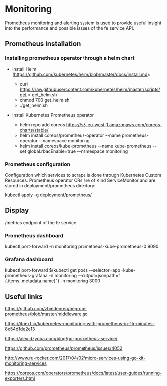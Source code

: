# Monitoring

Prometheus monitoring and alerting system is used to provide useful insight into the
performance and possible issues of the fe service API.

## Prometheus installation

### Installing prometheus operator through a helm chart

  - install Helm (https://github.com/kubernetes/helm/blob/master/docs/install.md):
    - curl https://raw.githubusercontent.com/kubernetes/helm/master/scripts/get > get_helm.sh
    - chmod 700 get_helm.sh
    - ./get_helm.sh

  - install Kubernetes Prometheus operator
    - helm repo add coreos https://s3-eu-west-1.amazonaws.com/coreos-charts/stable/
    - helm install coreos/prometheus-operator --name prometheus-operator --namespace monitoring
    - helm install coreos/kube-prometheus --name kube-prometheus --set global.rbacEnable=true --namespace monitoring

### Prometheus configuration

Configuration which services to scrape is done through Kubernetes Custom Resources. Prometheus operator CRs are of Kind ServiceMonitor and are stored in deployment/prometheus directory:

kubectl apply -g deployment/prometheus/

## Display

/metrics endpoint of the fe service

### Prometheus dashboard
kubectl port-forward -n monitoring prometheus-kube-prometheus-0 9090

### Grafana dashboard
kubectl port-forward $(kubectl get  pods --selector=app=kube-prometheus-grafana -n  monitoring --output=jsonpath="{.items..metadata.name}") -n monitoring  3000

## Useful links
https://github.com/zbindenren/negroni-prometheus/blob/master/middleware.go

https://itnext.io/kubernetes-monitoring-with-prometheus-in-15-minutes-8e54d1de2e13

https://alex.dzyoba.com/blog/go-prometheus-service/

https://github.com/prometheus/prometheus/issues/4052

http://www.ru-rocker.com/2017/04/02/micro-services-using-go-kit-monitoring-services

https://coreos.com/operators/prometheus/docs/latest/user-guides/running-exporters.html